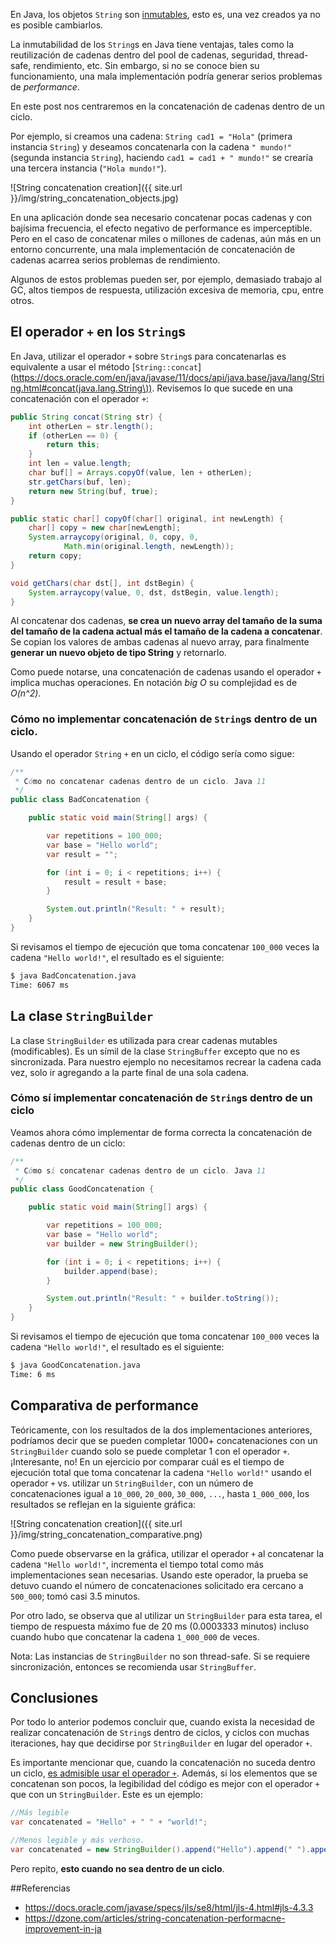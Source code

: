 En Java, los objetos `String` son [inmutables](https://docs.oracle.com/javase/specs/jls/se8/html/jls-4.html#jls-4.3.3), esto es, una vez creados ya no es posible cambiarlos. 

La inmutabilidad de los `String`s en Java tiene ventajas, tales como la reutilización de cadenas dentro del pool de cadenas, seguridad, thread-safe, rendimiento, etc. Sin embargo, si no se conoce bien su funcionamiento, una mala implementación podría generar serios problemas de *performance*. 

En este post nos centraremos en la concatenación de cadenas dentro de un ciclo.

Por ejemplo, si creamos una cadena: `String cad1 = "Hola"` (primera instancia `String`) y deseamos concatenarla con la cadena `" mundo!"` (segunda instancia `String`), haciendo `cad1 = cad1 + " mundo!"` se crearía una tercera instancia (`"Hola mundo!"`).

![String concatenation creation]({{ site.url }}/img/string_concatenation_objects.jpg) 

En una aplicación donde sea necesario concatenar pocas cadenas y con bajísima frecuencia, el efecto negativo de performance es imperceptible. Pero en el caso de concatenar miles o millones de cadenas, aún más en un entorno concurrente, una mala implementación de concatenación de cadenas acarrea serios problemas de rendimiento. 

Algunos de estos problemas pueden ser, por ejemplo, demasiado trabajo al GC, altos tiempos de respuesta, utilización excesiva de memoria, cpu, entre otros.

## El operador `+` en los  `String`s

En Java, utilizar el operador `+` sobre `String`s para concatenarlas es equivalente a usar el método [`String::concat`](https://docs.oracle.com/en/java/javase/11/docs/api/java.base/java/lang/String.html#concat(java.lang.String\)). Revisemos lo que sucede en una concatenación con el operador `+`:

```java
public String concat(String str) {
    int otherLen = str.length();
    if (otherLen == 0) {
        return this;
    }
    int len = value.length;
    char buf[] = Arrays.copyOf(value, len + otherLen);
    str.getChars(buf, len);
    return new String(buf, true);
}

public static char[] copyOf(char[] original, int newLength) {
    char[] copy = new char[newLength];
    System.arraycopy(original, 0, copy, 0,
            Math.min(original.length, newLength));
    return copy;
}

void getChars(char dst[], int dstBegin) {
    System.arraycopy(value, 0, dst, dstBegin, value.length);
}
```

Al concatenar dos cadenas, **se crea un nuevo array del tamaño de la suma del tamaño de la cadena actual más el tamaño de la cadena a concatenar**. Se copian los valores de ambas cadenas al nuevo array, para finalmente **generar un nuevo objeto de tipo String** y retornarlo.

Como puede notarse, una concatenación de cadenas usando el operador `+` implica muchas operaciones. En notación *big O* su complejidad es de *O(n^2)*.

### Cómo no implementar concatenación de `String`s dentro de un ciclo.

Usando el operador `String` `+` en un ciclo, el código sería como sigue:

```java
/**
 * Cómo no concatenar cadenas dentro de un ciclo. Java 11
 */
public class BadConcatenation {

    public static void main(String[] args) {

        var repetitions = 100_000;
        var base = "Hello world";
        var result = "";

        for (int i = 0; i < repetitions; i++) {
            result = result + base; 
        }

        System.out.println("Result: " + result);
    }
}
```

Si revisamos el tiempo de ejecución que toma concatenar `100_000` veces la cadena `"Hello world!"`, el resultado es el siguiente:

```bash
$ java BadConcatenation.java
Time: 6067 ms
```

## La clase `StringBuilder`

La clase `StringBuilder` es utilizada para crear cadenas mutables (modificables). Es un símil de la clase `StringBuffer` excepto que no es sincronizada.
Para nuestro ejemplo no necesitamos recrear la cadena cada vez, solo ir agregando a la parte final de una sola cadena.

### Cómo sí implementar concatenación de `String`s dentro de un ciclo
Veamos ahora cómo implementar de forma correcta la concatenación de cadenas dentro de un ciclo:

```java
/**
 * Cómo sí concatenar cadenas dentro de un ciclo. Java 11
 */
public class GoodConcatenation {

    public static void main(String[] args) {

        var repetitions = 100_000;
        var base = "Hello world";
        var builder = new StringBuilder();

        for (int i = 0; i < repetitions; i++) {
            builder.append(base); 
        }

        System.out.println("Result: " + builder.toString());
    }
}
```

Si revisamos el tiempo de ejecución que toma concatenar `100_000` veces la cadena `"Hello world!"`, el resultado es el siguiente:

```bash
$ java GoodConcatenation.java
Time: 6 ms
```

## Comparativa de performance
Teóricamente, con los resultados de la dos implementaciones anteriores, podríamos decir que se pueden completar 1000+ concatenaciones con un `StringBuilder` cuando solo se puede completar 1 con el operador `+`. ¡Interesante, no!
En un ejercicio por comparar cuál es el tiempo de ejecución total que toma concatenar la cadena `"Hello world!"` usando el operador `+` vs. utilizar un `StringBuilder`, con un número de concatenaciones igual a `10_000`, `20_000`, `30_000`, `...`, hasta `1_000_000`, los resultados se reflejan en la siguiente gráfica:

![String concatenation creation]({{ site.url }}/img/string_concatenation_comparative.png)

Como puede observarse en la gráfica, utilizar el operador `+` al concatenar la cadena `"Hello world!"`,  incrementa el tiempo total como más implementaciones sean necesarias. Usando este operador, la prueba se detuvo cuando el número de concatenaciones solicitado era cercano a `500_000`; tomó casi 3.5 minutos.

Por otro lado, se observa que al utilizar un `StringBuilder` para esta tarea, el tiempo de respuesta máximo fue de 20 ms (0.0003333 minutos) incluso cuando hubo que concatenar la cadena `1_000_000` de veces.

Nota: Las instancias de `StringBuilder` no son thread-safe. Si se requiere sincronización, entonces se recomienda usar `StringBuffer`. 

## Conclusiones

Por todo lo anterior podemos concluir que, cuando exista la necesidad de realizar concatenación de `String`s dentro de ciclos, y ciclos con muchas iteraciones, hay que decidirse por `StringBuilder` en lugar del operador `+`.

Es importante mencionar que, cuando la concatenación no suceda dentro un ciclo, [es admisible usar el operador `+`](https://dzone.com/articles/string-concatenation-performacne-improvement-in-ja). Además, si los elementos que se concatenan son pocos, la legibilidad del código es mejor con el operador `+` que con un `StringBuilder`. Este es un ejemplo:

```java
//Más legible
var concatenated = "Hello" + " " + "world!";

//Menos legible y más verboso.
var concatenated = new StringBuilder().append("Hello").append(" ").append("world!"); 
```

Pero repito, **esto cuando no sea dentro de un ciclo**.

##Referencias
* https://docs.oracle.com/javase/specs/jls/se8/html/jls-4.html#jls-4.3.3
* https://dzone.com/articles/string-concatenation-performacne-improvement-in-ja
